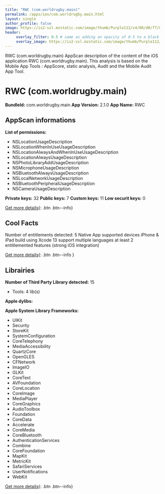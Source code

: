 ```yaml
---
title: "RWC (com.worldrugby.main)"
permalink: /apps/ios/com.worldrugby.main.html
layout: single
author_profile: false
image: https://is2-ssl.mzstatic.com/image/thumb/Purple112/v4/00/d0/f7/00d0f737-f326-7a57-0e0e-a66f45d50699/AppIcon-1x_U007emarketing-0-10-0-sRGB-85-220.png/512x512bb.jpg
header: 
     overlay_filter: 0.5 # same as adding an opacity of 0.5 to a black background
     overlay_image: https://is2-ssl.mzstatic.com/image/thumb/Purple112/v4/00/d0/f7/00d0f737-f326-7a57-0e0e-a66f45d50699/AppIcon-1x_U007emarketing-0-10-0-sRGB-85-220.png/512x512bb.jpg
---
```

RWC (com.worldrugby.main) AppScan description of the content of the iOS application RWC (com.worldrugby.main). This analysis is based on the Mobile App Tools : AppScore, static analysis, Audit and the Mobile Audit App Tool.

# RWC (com.worldrugby.main)

**BundleId:** com.worldrugby.main
**App Version:** 2.1.0
**App Name:** RWC


## AppScan informations 

**List of permissions:** 
- NSLocationUsageDescription
- NSLocationWhenInUseUsageDescription
- NSLocationAlwaysAndWhenInUseUsageDescription
- NSLocationAlwaysUsageDescription
- NSPhotoLibraryAddUsageDescription
- NSMicrophoneUsageDescription
- NSBluetoothAlwaysUsageDescription
- NSLocalNetworkUsageDescription
- NSBluetoothPeripheralUsageDescription
- NSCameraUsageDescription
  
  
**Private keys:** 32
**Public keys:** 7
**Custom keys:** 11
**Low securit keys:** 0
  
[Get more details](/pricing.html){: .btn .btn--info}

## Cool Facts

Number of entitlements detected: 5
Native App
supported devices iPhone & iPad
build using Xcode 13
support multiple languages
at least 2 entitlemented features (strong iOS integration)
  
[Get more details](/pricing.html){: .btn .btn--info }

## Librairies 
**Number of Third Party Library detected:** 15
- Tools: 4 lib(s)


**Apple dylibs:**


**Apple System Library Frameworks:**
- UIKit
- Security
- StoreKit
- SystemConfiguration
- CoreTelephony
- MediaAccessibility
- QuartzCore
- OpenGLES
- CFNetwork
- ImageIO
- GLKit
- CoreText
- AVFoundation
- CoreLocation
- CoreImage
- MediaPlayer
- CoreGraphics
- AudioToolbox
- Foundation
- CoreData
- Accelerate
- CoreMedia
- CoreBluetooth
- AuthenticationServices
- Combine
- CoreFoundation
- MapKit
- MetricKit
- SafariServices
- UserNotifications
- WebKit


  
[Get more details](/pricing.html){: .btn .btn--info}

